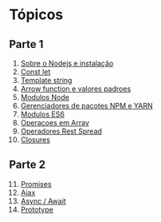 # Tópicos

## Parte 1
01) [Sobre o Nodejs e instalação](https://github.com/WallasFaria/oficina-javascript-intermediario/tree/master/01-sobre-o-nodejs-e-instalacao)
02) [Const let](https://github.com/WallasFaria/oficina-javascript-intermediario/tree/master/02-const-let)
03) [Template string](https://github.com/WallasFaria/oficina-javascript-intermediario/tree/master/03-template-string)
04) [Arrow function e valores padroes](https://github.com/WallasFaria/oficina-javascript-intermediario/tree/master/04-arrow-function-e-valores-padroes)
05) [Modulos Node](https://github.com/WallasFaria/oficina-javascript-intermediario/tree/master/07-modulos-node)
06) [Gerenciadores de pacotes NPM e YARN](https://github.com/WallasFaria/oficina-javascript-intermediario/tree/master/08-gerenciadores-de-pacotes-npm-e-yarn)
07) [Modulos ES6](https://github.com/WallasFaria/oficina-javascript-intermediario/tree/master/09-modulos-es6)
08) [Operacoes em Array](https://github.com/WallasFaria/oficina-javascript-intermediario/tree/master/05-operacoes-em-array)
09) [Operadores Rest Spread](https://github.com/WallasFaria/oficina-javascript-intermediario/tree/master/06-operadores-rest-spread)
10) [Closures]()

## Parte 2
11) [Promises]()
12) [Ajax]()
13) [Async / Await]()
14) [Prototype]()
